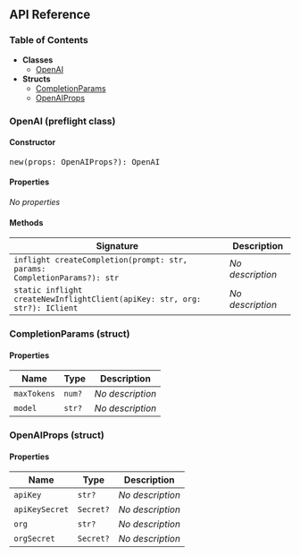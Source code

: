 <h2>API Reference</h2>

<h3>Table of Contents</h3>

- **Classes**
  - <a href="#@winglibs/openai.OpenAI">OpenAI</a>
- **Structs**
  - <a href="#@winglibs/openai.CompletionParams">CompletionParams</a>
  - <a href="#@winglibs/openai.OpenAIProps">OpenAIProps</a>

<h3 id="@winglibs/openai.OpenAI">OpenAI (preflight class)</h3>

<h4>Constructor</h4>

<pre>
new(props: OpenAIProps?): OpenAI
</pre>

<h4>Properties</h4>

*No properties*

<h4>Methods</h4>

| **Signature** | **Description** |
| --- | --- |
| <code>inflight createCompletion(prompt: str, params: CompletionParams?): str</code> | *No description* |
| <code>static inflight createNewInflightClient(apiKey: str, org: str?): IClient</code> | *No description* |

<h3 id="@winglibs/openai.CompletionParams">CompletionParams (struct)</h3>

<h4>Properties</h4>

| **Name** | **Type** | **Description** |
| --- | --- | --- |
| <code>maxTokens</code> | <code>num?</code> | *No description* |
| <code>model</code> | <code>str?</code> | *No description* |

<h3 id="@winglibs/openai.OpenAIProps">OpenAIProps (struct)</h3>

<h4>Properties</h4>

| **Name** | **Type** | **Description** |
| --- | --- | --- |
| <code>apiKey</code> | <code>str?</code> | *No description* |
| <code>apiKeySecret</code> | <code>Secret?</code> | *No description* |
| <code>org</code> | <code>str?</code> | *No description* |
| <code>orgSecret</code> | <code>Secret?</code> | *No description* |

